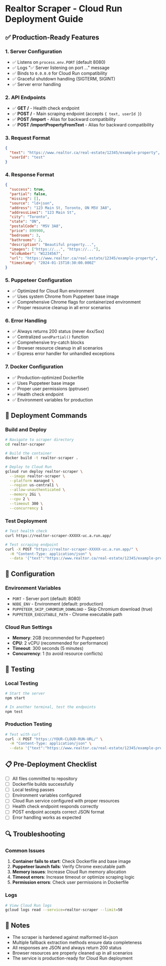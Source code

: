 # Realtor Scraper - Cloud Run Deployment Guide

## ✅ Production-Ready Features

### 1. **Server Configuration**
- ✅ Listens on `process.env.PORT` (default 8080)
- ✅ Logs "✅ Server listening on port ..." message
- ✅ Binds to `0.0.0.0` for Cloud Run compatibility
- ✅ Graceful shutdown handling (SIGTERM, SIGINT)
- ✅ Server error handling

### 2. **API Endpoints**
- ✅ **GET /** - Health check endpoint
- ✅ **POST /** - Main scraping endpoint (accepts `{ text, userId }`)
- ✅ **POST /import** - Alias for backward compatibility
- ✅ **POST /importPropertyFromText** - Alias for backward compatibility

### 3. **Request Format**
```json
{
  "text": "https://www.realtor.ca/real-estate/12345/example-property",
  "userId": "test"
}
```

### 4. **Response Format**
```json
{
  "success": true,
  "partial": false,
  "missing": [],
  "source": "ld+json",
  "address": "123 Main St, Toronto, ON M5V 3A8",
  "addressLine1": "123 Main St",
  "city": "Toronto",
  "state": "ON",
  "postalCode": "M5V 3A8",
  "price": 899900,
  "bedrooms": 3,
  "bathrooms": 2,
  "description": "Beautiful property...",
  "images": ["https://...", "https://..."],
  "mlsNumber": "W1234567",
  "url": "https://www.realtor.ca/real-estate/12345/example-property",
  "timestamp": "2024-01-15T10:30:00.000Z"
}
```

### 5. **Puppeteer Configuration**
- ✅ Optimized for Cloud Run environment
- ✅ Uses system Chrome from Puppeteer base image
- ✅ Comprehensive Chrome flags for containerized environment
- ✅ Proper resource cleanup in all error scenarios

### 6. **Error Handling**
- ✅ Always returns 200 status (never 4xx/5xx)
- ✅ Centralized `sendPartial()` function
- ✅ Comprehensive try-catch blocks
- ✅ Browser resource cleanup in all scenarios
- ✅ Express error handler for unhandled exceptions

### 7. **Docker Configuration**
- ✅ Production-optimized Dockerfile
- ✅ Uses Puppeteer base image
- ✅ Proper user permissions (pptruser)
- ✅ Health check endpoint
- ✅ Environment variables for production

## 🚀 Deployment Commands

### Build and Deploy
```bash
# Navigate to scraper directory
cd realtor-scraper

# Build the container
docker build -t realtor-scraper .

# Deploy to Cloud Run
gcloud run deploy realtor-scraper \
  --image realtor-scraper \
  --platform managed \
  --region us-central1 \
  --allow-unauthenticated \
  --memory 2Gi \
  --cpu 2 \
  --timeout 300 \
  --concurrency 1
```

### Test Deployment
```bash
# Test health check
curl https://realtor-scraper-XXXXX-uc.a.run.app/

# Test scraping endpoint
curl -X POST "https://realtor-scraper-XXXXX-uc.a.run.app/" \
  -H "Content-Type: application/json" \
  --data '{"text":"https://www.realtor.ca/real-estate/12345/example-property","userId":"test"}'
```

## 🔧 Configuration

### Environment Variables
- `PORT` - Server port (default: 8080)
- `NODE_ENV` - Environment (default: production)
- `PUPPETEER_SKIP_CHROMIUM_DOWNLOAD` - Skip Chromium download (true)
- `PUPPETEER_EXECUTABLE_PATH` - Chrome executable path

### Cloud Run Settings
- **Memory**: 2GB (recommended for Puppeteer)
- **CPU**: 2 vCPU (recommended for performance)
- **Timeout**: 300 seconds (5 minutes)
- **Concurrency**: 1 (to avoid resource conflicts)

## 🧪 Testing

### Local Testing
```bash
# Start the server
npm start

# In another terminal, test the endpoints
npm test
```

### Production Testing
```bash
# Test with curl
curl -X POST "https://YOUR-CLOUD-RUN-URL/" \
  -H "Content-Type: application/json" \
  --data '{"text":"https://www.realtor.ca/real-estate/12345/example-property","userId":"test"}'
```

## 📋 Pre-Deployment Checklist

- [ ] All files committed to repository
- [ ] Dockerfile builds successfully
- [ ] Local testing passes
- [ ] Environment variables configured
- [ ] Cloud Run service configured with proper resources
- [ ] Health check endpoint responds correctly
- [ ] POST endpoint accepts correct JSON format
- [ ] Error handling works as expected

## 🔍 Troubleshooting

### Common Issues
1. **Container fails to start**: Check Dockerfile and base image
2. **Puppeteer launch fails**: Verify Chrome executable path
3. **Memory issues**: Increase Cloud Run memory allocation
4. **Timeout errors**: Increase timeout or optimize scraping logic
5. **Permission errors**: Check user permissions in Dockerfile

### Logs
```bash
# View Cloud Run logs
gcloud logs read --service=realtor-scraper --limit=50
```

## 📝 Notes

- The scraper is hardened against malformed ld+json
- Multiple fallback extraction methods ensure data completeness
- All responses are JSON and always return 200 status
- Browser resources are properly cleaned up in all scenarios
- The service is production-ready for Cloud Run deployment 